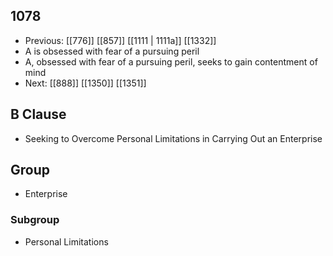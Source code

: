 ## 1078
- Previous: [[776]] [[857]] [[1111 | 1111a]] [[1332]] 
- A is obsessed with fear of a pursuing peril
- A, obsessed with fear of a pursuing peril, seeks to gain contentment of mind
- Next: [[888]] [[1350]] [[1351]] 

## B Clause
- Seeking to Overcome Personal Limitations in Carrying Out an Enterprise

## Group
- Enterprise

### Subgroup
- Personal Limitations

